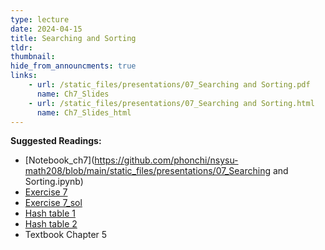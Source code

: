 ```yaml
---
type: lecture
date: 2024-04-15
title: Searching and Sorting
tldr: 
thumbnail: 
hide_from_announcments: true
links: 
    - url: /static_files/presentations/07_Searching and Sorting.pdf
      name: Ch7_Slides
    - url: /static_files/presentations/07_Searching and Sorting.html
      name: Ch7_Slides_html
---
```

**Suggested Readings:**
- [Notebook_ch7](https://github.com/phonchi/nsysu-math208/blob/main/static_files/presentations/07_Searching and Sorting.ipynb)
- [Exercise 7](https://github.com/phonchi/nsysu-math208/blob/main/static_files/presentations/Ch7.ipynb)
- [Exercise 7_sol](https://github.com/phonchi/nsysu-math208/blob/main/static_files/presentations/Ch7_sol.ipynb)
- [Hash table 1](https://visualgo.net/en/hashtable)
- [Hash table 2](https://fchart.github.io/DS/DSVisualization/ClosedHash.html)
- Textbook Chapter 5



